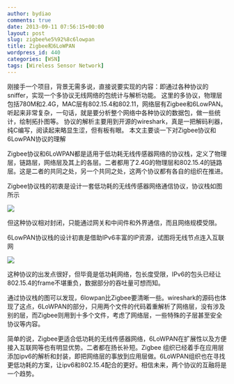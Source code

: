 ```yaml
---
author: bydiao
comments: true
date: 2013-09-11 07:56:15+00:00
layout: post
slug: zigbee%e5%92%8c6lowpan
title: Zigbee和6LoWPAN
wordpress_id: 440
categories: [WSN]
tags: [Wireless Sensor Network]
---
```


刚接手一个项目，背景无需多说，直接说要实现的内容：即通过各种协议的sniffer，实现一个多协议无线网络的包统计与解析功能。
这里的多协议，物理层包括780M和2.4G，MAC层有802.15.4和802.11，网络层有Zigbee和6LowPAN。听起来非常复杂，一句话，就是要分析整个网络中各种协议的数据包，做一些统计，绘制拓扑图等。
协议的解析主要用到开源的wireshark，真是一把解码利器，纯C编写，阅读起来略显生涩，但有板有眼。
本文主要谈一下对Zigbee协议和6LowPAN协议的理解

Zigbee协议和6LoWPAN都是适用于低功耗无线传感器网络的协议栈，定义了物理层，链路层，网络层及其上的各层。二者都用了2.4G的物理层和802.15.4的链路层。这是二者的共同之处，另一个共同之处，这两个协议都有各自的组织在推进。

Zigbee协议栈的初衷是设计一套低功耗的无线传感器网络通信协议，协议栈如图所示

![](http://i.imgur.com/4INhPUa.jpg)

但这种协议相对封闭，只能通过网关和中间件和外界通信，而且网络规模受限。

6LowPAN协议栈的设计初衷是借助IPv6丰富的IP资源，试图将无线节点连入互联网

![](http://i.imgur.com/T0vTxll.jpg)

这种协议的出发点很好，但毕竟是低功耗网络，包长度受限，IPv6的包头已经让802.15.4的frame不堪重负，数据部分的吞吐量可想而知。

通过协议栈的图可以发现，6lowpan比Zigbee要清晰一些。wireshark的源码也体现了这点，6LoWPAN的部分，只用两个文件的代码着重解析了网络层，没有涉及别的层，而Zigbee则用到十多个文件，考虑了网络层，一些特殊的子层甚至安全协议等内容。

简单的说，Zigbee更适合低功耗的无线传感器网络，6LoWPAN在扩展性以及方便接入互联网等也有明显优势。二者都在扬长补短。Zigbee
组织已经着手在应用层添加ipv6的解析和封装，即把网络层的事放到应用层做。6LoWPAN组织也在寻找更低功耗的方案，让ipv6和802.15.4配合的更好。相信未来，两个协议的互融将是一个趋势。

